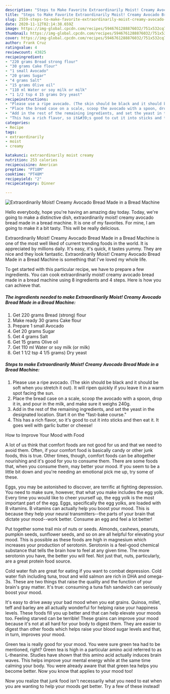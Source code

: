 ```yaml
---
description: "Steps to Make Favorite Extraordinarily Moist! Creamy Avocado Bread Made in a Bread Machine"
title: "Steps to Make Favorite Extraordinarily Moist! Creamy Avocado Bread Made in a Bread Machine"
slug: 2559-steps-to-make-favorite-extraordinarily-moist-creamy-avocado-bread-made-in-a-bread-machine
date: 2020-11-12T02:14:38.659Z
image: https://img-global.cpcdn.com/recipes/5946761288876032/751x532cq70/extraordinarily-moist-creamy-avocado-bread-made-in-a-bread-machine-recipe-main-photo.jpg
thumbnail: https://img-global.cpcdn.com/recipes/5946761288876032/751x532cq70/extraordinarily-moist-creamy-avocado-bread-made-in-a-bread-machine-recipe-main-photo.jpg
cover: https://img-global.cpcdn.com/recipes/5946761288876032/751x532cq70/extraordinarily-moist-creamy-avocado-bread-made-in-a-bread-machine-recipe-main-photo.jpg
author: Frank Cruz
ratingvalue: 4
reviewcount: 43825
recipeingredient:
- "220 grams Bread strong flour"
- "30 grams Cake flour"
- "1 small Avocado"
- "20 grams Sugar"
- "4 grams Salt"
- "15 grams Olive oil"
- "110 ml Water or soy milk or milk"
- "1 1/2 tsp 4 15 grams Dry yeast"
recipeinstructions:
- "Please use a ripe avocado. (The skin should be black and it should be soft when you stretch it out). It will ripen quickly if you leave it in a warm spot facing the sun."
- "Place the bread case on a scale, scoop the avocado with a spoon, drop it in, and pour in the milk, and make sure it weighs 240g."
- "Add in the rest of the remaining ingredients, and set the yeast in the designated location. Start it on the &#34;fast-bake course.&#34;"
- "This has a rich flavor, so it&#39;s good to cut it into sticks and then eat it. It goes well with garlic butter or cheese!"
categories:
- Recipe
tags:
- extraordinarily
- moist
- creamy

katakunci: extraordinarily moist creamy 
nutrition: 253 calories
recipecuisine: American
preptime: "PT18M"
cooktime: "PT48M"
recipeyield: "2"
recipecategory: Dinner

---
```



![Extraordinarily Moist! Creamy Avocado Bread Made in a Bread Machine](https://img-global.cpcdn.com/recipes/5946761288876032/751x532cq70/extraordinarily-moist-creamy-avocado-bread-made-in-a-bread-machine-recipe-main-photo.jpg)

Hello everybody, hope you're having an amazing day today. Today, we're going to make a distinctive dish, extraordinarily moist! creamy avocado bread made in a bread machine. It is one of my favorites. For mine, I am going to make it a bit tasty. This will be really delicious.



Extraordinarily Moist! Creamy Avocado Bread Made in a Bread Machine is one of the most well liked of current trending foods in the world. It is appreciated by millions daily. It's easy, it's quick, it tastes yummy. They are nice and they look fantastic. Extraordinarily Moist! Creamy Avocado Bread Made in a Bread Machine is something that I've loved my whole life.


To get started with this particular recipe, we have to prepare a few ingredients. You can cook extraordinarily moist! creamy avocado bread made in a bread machine using 8 ingredients and 4 steps. Here is how you can achieve that.

<!--inarticleads1-->

##### The ingredients needed to make Extraordinarily Moist! Creamy Avocado Bread Made in a Bread Machine:

1. Get 220 grams Bread (strong) flour
1. Make ready 30 grams Cake flour
1. Prepare 1 small Avocado
1. Get 20 grams Sugar
1. Get 4 grams Salt
1. Get 15 grams Olive oil
1. Get 110 ml Water or soy milk (or milk)
1. Get 1 1/2 tsp 4 1/5 grams) Dry yeast




<!--inarticleads2-->

##### Steps to make Extraordinarily Moist! Creamy Avocado Bread Made in a Bread Machine:

1. Please use a ripe avocado. (The skin should be black and it should be soft when you stretch it out). It will ripen quickly if you leave it in a warm spot facing the sun.
1. Place the bread case on a scale, scoop the avocado with a spoon, drop it in, and pour in the milk, and make sure it weighs 240g.
1. Add in the rest of the remaining ingredients, and set the yeast in the designated location. Start it on the &#34;fast-bake course.&#34;
1. This has a rich flavor, so it&#39;s good to cut it into sticks and then eat it. It goes well with garlic butter or cheese!




How to Improve Your Mood with Food


A lot of us think that comfort foods are not good for us and that we need to avoid them. Often, if your comfort food is basically candy or other junk foods, this is true. Other times, though, comfort foods can be altogether nourishing and it's good for you to consume them. There are some foods that, when you consume them, may better your mood. If you seem to be a little bit down and you're needing an emotional pick me up, try some of these.

Eggs, you may be astonished to discover, are terrific at fighting depression. You need to make sure, however, that what you make includes the egg yolk. Every time you would like to cheer yourself up, the egg yolk is the most important part of the egg. Eggs, specifically the egg yolks, are loaded with B vitamins. B vitamins can actually help you boost your mood. This is because they help your neural transmitters--the parts of your brain that dictate your mood--work better. Consume an egg and feel a lot better!

Put together some trail mix of nuts or seeds. Almonds, cashews, peanuts, pumpkin seeds, sunflower seeds, and so on are all helpful for elevating your mood. This is possible as these foods are high in magnesium which increases your production of serotonin. Serotonin is a feel-good chemical substance that tells the brain how to feel at any given time. The more serotonin you have, the better you will feel. Not just that, nuts, particularly, are a great protein food source.

Cold water fish are great for eating if you want to combat depression. Cold water fish including tuna, trout and wild salmon are rich in DHA and omega-3s. These are two things that raise the quality and the function of your brain's gray matter. It's true: consuming a tuna fish sandwich can seriously boost your mood. 

It's easy to drive away your bad mood when you eat grains. Quinoa, millet, teff and barley are all actually wonderful for helping raise your happiness levels. These foods fill you up better and that can help elevate your moods too. Feeling starved can be terrible! These grains can improve your mood because it's not at all hard for your body to digest them. They are easier to digest than other foods which helps raise your blood sugar levels and that, in turn, improves your mood.

Green tea is really good for your mood. You were sure green tea had to be mentioned, right? Green tea is high in a particular amino acid referred to as L-theanine. Studies have shown that this amino acid actually induces brain waves. This helps improve your mental energy while at the same time calming your body. You were already aware that that green tea helps you become better. Now you know that applies to your mood too!

Now you realize that junk food isn't necessarily what you need to eat when you are wanting to help your moods get better. Try a few of these instead!

